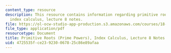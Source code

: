 ```yaml
---
content_type: resource
description: This resource contains information regarding primitive roots (Prime Powers),
  index calculus, lecture 8 notes.
file: https://ol-ocw-studio-app-production.s3.amazonaws.com/courses/18-781-theory-of-numbers-spring-2012/4725535fce239230067825c86e89afaa_MIT18_781S12_lec8.pdf
file_type: application/pdf
resourcetype: Document
title: Primitive Roots (Prime Powers), Index Calculus, Lecture 8 Notes
uid: 4725535f-ce23-9230-0678-25c86e89afaa
---
```

